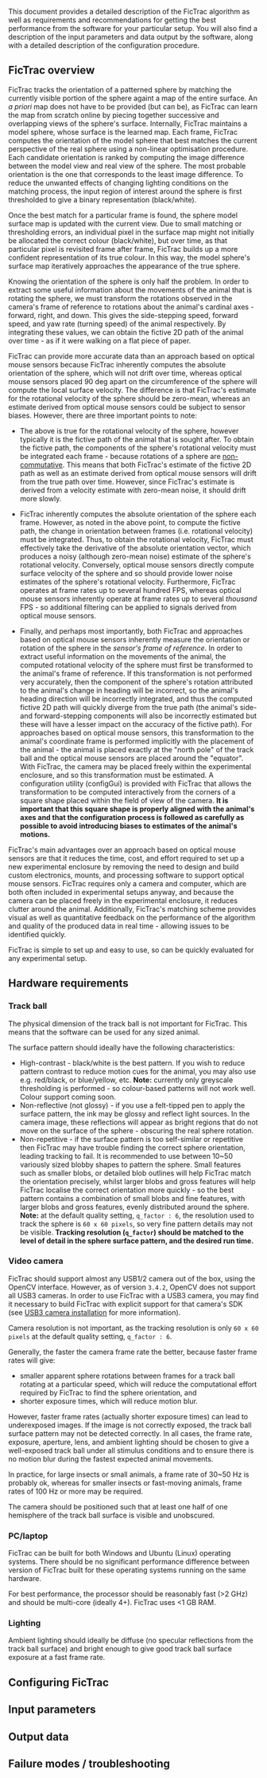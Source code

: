 This document provides a detailed description of the FicTrac algorithm as well as requirements and recommendations for getting the best performance from the software for your particular setup. You will also find a description of the input parameters and data output by the software, along with a detailed description of the configuration procedure.

## FicTrac overview

FicTrac tracks the orientation of a patterned sphere by matching the currently visible portion of the sphere againt a map of the entire surface. An *a priori* map does not have to be provided (but can be), as FicTrac can learn the map from scratch online by piecing together successive and overlapping views of the sphere's surface. Internally, FicTrac maintains a model sphere, whose surface is the learned map. Each frame, FicTrac computes the orientation of the model sphere that best matches the current perspective of the real sphere using a non-linear optimisation procedure. Each candidate orientation is ranked by computing the image difference between the model view and real view of the sphere. The most probable orientation is the one that corresponds to the least image difference. To reduce the unwanted effects of changing lighting conditions on the matching process, the input region of interest around the sphere is first thresholded to give a binary representation (black/white). 

Once the best match for a particular frame is found, the sphere model surface map is updated with the current view. Due to small matching or thresholding errors, an individual pixel in the surface map might not initially be allocated the correct colour (black/white), but over time, as that particular pixel is revisited frame after frame, FicTrac builds up a more confident representation of its true colour. In this way, the model sphere's surface map iteratively approaches the appearance of the true sphere.

Knowing the orientation of the sphere is only half the problem. In order to extract some useful information about the movements of the animal that is rotating the sphere, we must transform the rotations observed in the camera's frame of reference to rotations about the animal's cardinal axes - forward, right, and down. This gives the side-stepping speed, forward speed, and yaw rate (turning speed) of the animal respectively. By integrating these values, we can obtain the fictive 2D path of the animal over time - as if it were walking on a flat piece of paper.

FicTrac can provide more accurate data than an approach based on optical mouse sensors because FicTrac inherently computes the absolute orientation of the sphere, which will not drift over time, whereas optical mouse sensors placed 90 deg apart on the circumference of the sphere will compute the local surface velocity. The difference is that FicTrac's estimate for the rotational velocity of the sphere should be zero-mean, whereas an estimate derived from optical mouse sensors could be subject to sensor biases. However, there are three important points to note:
    
 * The above is true for the rotational velocity of the sphere, however typically it is the fictive path of the animal that is sought after. To obtain the fictive path, the components of the sphere's rotational velocity must be integrated each frame - because rotations of a sphere are [non-commutative](https://en.wikipedia.org/wiki/Commutative_property). This means that both FicTrac's estimate of the fictive 2D path as well as an estimate derived from optical mouse sensors will drift from the true path over time. However, since FicTrac's estimate is derived from a velocity estimate with zero-mean noise, it should drift more slowly.
    
 * FicTrac inherently computes the absolute orientation of the sphere each frame. However, as noted in the above point, to compute the fictive path, the change in orientation between frames (i.e. rotational velocity) must be integrated. Thus, to obtain the rotational velocity, FicTrac must effectively take the derivative of the absolute orientation vector, which produces a noisy (although zero-mean noise) estimate of the sphere's rotational velocity. Conversely, optical mouse sensors directly compute surface velocity of the sphere and so should provide lower noise estimates of the sphere's rotational velocity. Furthermore, FicTrac operates at frame rates up to several hundred FPS, whereas optical mouse sensors inherently operate at frame rates up to several *thousand* FPS - so additional filtering can be applied to signals derived from optical mouse sensors.
    
 * Finally, and perhaps most importantly, both FicTrac and approaches based on optical mouse sensors inherently measure the orientation or rotation of the sphere in the *sensor's frame of reference*. In order to extract useful information on the movements of the animal, the computed rotational velocity of the sphere must first be transformed to the animal's frame of reference. If this transformation is not performed very accurately, then the component of the sphere's rotation attributed to the animal's change in heading will be incorrect, so the animal's heading direction will be incorrectly integrated, and thus the computed fictive 2D path will quickly diverge from the true path (the animal's side- and forward-stepping components will also be incorrectly estimated but these will have a lesser impact on the accuracy of the fictive path). For approaches based on optical mouse sensors, this transformation to the animal's coordinate frame is performed implicitly with the placement of the animal - the animal is placed exactly at the "north pole" of the track ball and the optical mouse sensors are placed around the "equator". With FicTrac, the camera may be placed freely within the experimental enclosure, and so this transformation must be estimated. A configuration utility (configGui) is provided with FicTrac that allows the transformation to be computed interactively from the corners of a square shape placed within the field of view of the camera. **It is important that this square shape is properly aligned with the animal's axes and that the configuration process is followed as carefully as possible to avoid introducing biases to estimates of the animal's motions.**
 
FicTrac's main advantages over an approach based on optical mouse sensors are that it reduces the time, cost, and effort required to set up a new experimental enclosure by removing the need to design and build custom electronics, mounts, and processing software to support optical mouse sensors. FicTrac requires only a camera and computer, which are both often included in experimental setups anyway, and because the camera can be placed freely in the experimental enclosure, it reduces clutter around the animal. Additionally, FicTrac's matching scheme provides visual as well as quantitative feedback on the performance of the algorithm and quality of the produced data in real time - allowing issues to be identified quickly.

FicTrac is simple to set up and easy to use, so can be quickly evaluated for any experimental setup.

## Hardware requirements

### Track ball

The physical dimension of the track ball is not important for FicTrac. This means that the software can be used for any sized animal.

The surface pattern should ideally have the following characteristics:
* High-contrast - black/white is the best pattern. If you wish to reduce pattern contrast to reduce motion cues for the animal, you may also use e.g. red/black, or blue/yellow, etc. **Note:** currently only greyscale thresholding is performed - so colour-based patterns will not work well. Colour support coming soon.
* Non-reflective (not glossy) - if you use a felt-tipped pen to apply the surface pattern, the ink may be glossy and reflect light sources. In the camera image, these reflections will appear as bright regions that do not move on the surface of the sphere - obscuring the real sphere rotation.
* Non-repetitive - if the surface pattern is too self-similar or repetitive then FicTrac may have trouble finding the correct sphere orientation, leading tracking to fail. It is recommended to use between 10~50 variously sized blobby shapes to pattern the sphere. Small features such as smaller blobs, or detailed blob outlines will help FicTrac match the orientation precisely, whilst larger blobs and gross features will help FicTrac localise the correct orientation more quickly - so the best pattern contains a combination of small blobs and fine features, with larger blobs and gross features, evenly distributed around the sphere. **Note:** at the default quality setting, `q_factor : 6`, the resolution used to track the sphere is `60 x 60 pixels`, so very fine pattern details may not be visible. **Tracking resolution (`q_factor`) should be matched to the level of detail in the sphere surface pattern, and the desired run time.**

### Video camera

FicTrac should support almost any USB1/2 camera out of the box, using the OpenCV interface. However, as of version `3.4.2`, OpenCV does not support all USB3 cameras. In order to use FicTrac with a USB3 camera, you may find it necessary to build FicTrac with explicit support for that camera's SDK (see [USB3 camera installation](../README.md#usb3-camera-installation) for more information).

Camera resolution is not important, as the tracking resolution is only `60 x 60 pixels` at the default quality setting, `q_factor : 6`.

Generally, the faster the camera frame rate the better, because faster frame rates will give:
* smaller apparent sphere rotations between frames for a track ball rotating at a particular speed, which will reduce the computational effort required by FicTrac to find the sphere orientation, and
* shorter exposure times, which will reduce motion blur.

However, faster frame rates (actually shorter exposure times) can lead to underexposed images. If the image is not correctly exposed, the track ball surface pattern may not be detected correctly. In all cases, the frame rate, exposure, aperture, lens, and ambient lighting should be chosen to give a well-exposed track ball under all stimulus conditions and to ensure there is no motion blur during the fastest expected animal movements.

In practice, for large insects or small animals, a frame rate of 30~50 Hz is probably ok, whereas for smaller insects or fast-moving animals, frame rates of 100 Hz or more may be required.

The camera should be positioned such that at least one half of one hemisphere of the track ball surface is visible and unobscured.

### PC/laptop

FicTrac can be built for both Windows and Ubuntu (Linux) operating systems. There should be no significant performance difference between version of FicTrac built for these operating systems running on the same hardware.

For best performance, the processor should be reasonably fast (>2 GHz) and should be multi-core (ideally 4+). FicTrac uses <1 GB RAM.

### Lighting

Ambient lighting should ideally be diffuse (no specular reflections from the track ball surface) and bright enough to give good track ball surface exposure at a fast frame rate.

## Configuring FicTrac

## Input parameters

## Output data

## Failure modes / troubleshooting

